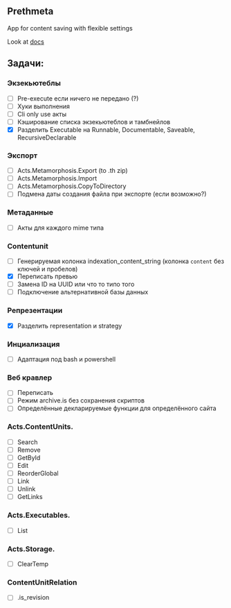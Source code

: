 ## Prethmeta

App for content saving with flexible settings

Look at [docs](docs/ru/README.md)

## Задачи:

### Экзекьютеблы

- [ ] Pre-execute если ничего не передано (?)
- [ ] Хуки выполнения
- [ ] Cli only use акты
- [ ] Кэширование списка экзекьютеблов и тамбнейлов
- [x] Разделить Executable на Runnable, Documentable, Saveable, RecursiveDeclarable

### Экспорт

- [ ] Acts.Metamorphosis.Export (to .th zip)
- [ ] Acts.Metamorphosis.Import
- [ ] Acts.Metamorphosis.CopyToDirectory
- [ ] Подмена даты создания файла при экспорте (если возможно?)

### Метаданные

- [ ] Акты для каждого mime типа

### Contentunit

- [ ] Генерируемая колонка indexation_content_string (колонка `content` без ключей и пробелов)
- [x] Переписать превью
- [ ] Замена ID на UUID или что то типо того
- [ ] Подключение альтернативной базы данных

### Репрезентации

- [x] Разделить representation и strategy

### Инциализация

- [ ] Адаптация под bash и powershell

### Веб кравлер

- [ ] Переписать
- [ ] Режим archive.is без сохранения скриптов
- [ ] Определённые декларируемые функции для определённого сайта

### Acts.ContentUnits.

- [ ] Search
- [ ] Remove
- [ ] GetById
- [ ] Edit
- [ ] ReorderGlobal
- [ ] Link
- [ ] Unlink
- [ ] GetLinks

### Acts.Executables.

- [ ] List

### Acts.Storage.

- [ ] ClearTemp

### ContentUnitRelation

- [ ] .is_revision
